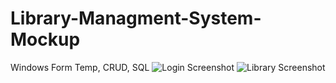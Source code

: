 # Library-Managment-System-Mockup
Windows Form Temp, CRUD, SQL
![Login Screenshot ](https://user-images.githubusercontent.com/109045625/196337594-7e1c2b13-38dd-444e-b16c-d47a2f10777f.png)
![Library Screenshot ](https://user-images.githubusercontent.com/109045625/196337597-523bce6f-6414-4c62-9011-9e5de6c3c790.png)
